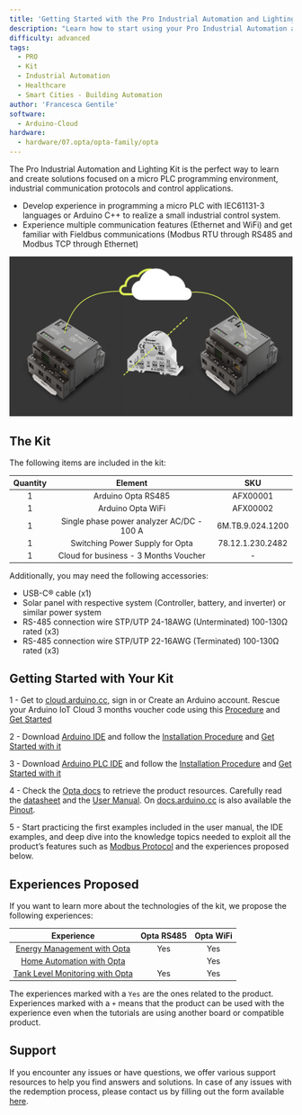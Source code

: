 ```yaml
---
title: 'Getting Started with the Pro Industrial Automation and Lighting Kit'
description: "Learn how to start using your Pro Industrial Automation and Lighting Kit"
difficulty: advanced
tags:
  - PRO
  - Kit
  - Industrial Automation
  - Healthcare
  - Smart Cities - Building Automation
author: 'Francesca Gentile'
software:
  - Arduino-Cloud
hardware:
  - hardware/07.opta/opta-family/opta
---
```


The Pro Industrial Automation and Lighting Kit is the perfect way to learn and create solutions focused on a micro PLC programming environment, industrial communication protocols and control applications.

- Develop experience in programming a micro PLC with IEC61131-3 languages or Arduino C++ to realize a small industrial control system.
- Experience multiple communication features (Ethernet and WiFi) and get familiar with Fieldbus communications (Modbus RTU through RS485 and Modbus TCP through Ethernet) 

![Pro Industrial Automation and Lighting Kit Main Features](assets/industrial-thumb.png)

## The Kit

The following items are included in the kit:

| Quantity |                  Element                  |       SKU        |
|:--------:|:-----------------------------------------:|:----------------:|
|    1     |            Arduino Opta RS485             |     AFX00001     |
|    1     |             Arduino Opta WiFi             |     AFX00002     |
|    1     | Single phase power analyzer AC/DC - 100 A | 6M.TB.9.024.1200 |
|    1     |      Switching Power Supply for Opta      | 78.12.1.230.2482 |
|    1     |   Cloud for business - 3 Months Voucher   |        -         |


Additionally, you may need the following accessories:

* USB-C® cable (x1)
* Solar panel with respective system (Controller, battery, and inverter) or similar power system
* RS-485 connection wire STP/UTP 24-18AWG (Unterminated) 100-130Ω rated (x3)
* RS-485 connection wire STP/UTP 22-16AWG (Terminated) 100-130Ω rated (x3)

## Getting Started with Your Kit

1 - Get to [cloud.arduino.cc](https://cloud.arduino.cc/), sign in or Create an Arduino account. Rescue your Arduino IoT Cloud 3 months voucher code using this [Procedure](https://docs.arduino.cc/tutorials/generic/cloud-business-voucher-redeem) and [Get Started](https://docs.arduino.cc/arduino-cloud/getting-started/arduino-cloud-for-business!)

2 - Download [Arduino IDE](https://www.arduino.cc/en/software#future-version-of-the-arduino-ide) and follow the [Installation Procedure](https://docs.arduino.cc/software/ide-v2/tutorials/getting-started/ide-v2-downloading-and-installing) and [Get Started with it](https://docs.arduino.cc/software/ide-v2/tutorials/getting-started-ide-v2)

3 - Download [Arduino PLC IDE](https://www.arduino.cc/en/software#arduino-plc-ide) and follow the [Installation Procedure](https://docs.arduino.cc/software/plc-ide/tutorials/plc-ide-setup-license) and [Get Started with it](https://docs.arduino.cc/software/plc-ide/tutorials/plc-programming-introduction)

4 - Check the [Opta docs](https://docs.arduino.cc/hardware/opta) to retrieve the product resources. Carefully read the [datasheet](https://docs.arduino.cc/resources/datasheets/AFX00001-AFX00002-AFX00003-datasheet.pdf) and the [User Manual](https://docs.arduino.cc/tutorials/opta/user-manual). On [docs.arduino.cc](http://docs.arduino.cc) is also available the [Pinout](https://docs.arduino.cc/resources/pinouts/opta-full-pinout.pdf).

5 - Start practicing the first examples included in the user manual, the IDE examples, and deep dive into the knowledge topics needed to exploit all the product’s features such as [Modbus Protocol](https://docs.arduino.cc/learn/communication/modbus) and the experiences proposed below.


## Experiences Proposed

If you want to learn more about the technologies of the kit, we propose the following experiences:

|                                                Experience                                                | Opta RS485 | Opta WiFi |
|:--------------------------------------------------------------------------------------------------------:|:----------:|:---------:|
| [Energy Management with Opta](https://docs.arduino.cc/tutorials/opta/energy-management-application-note) |    Yes     |    Yes    |
|   [Home Automation with Opta](https://docs.arduino.cc/tutorials/opta/home-automation-application-note)   |            |    Yes    |
|      [Tank Level Monitoring with Opta](https://docs.arduino.cc/tutorials/opta/tank-level-app-note)       |    Yes     |    Yes    |



The experiences marked with a `Yes` are the ones related to the product. Experiences marked with a `+` means that the product can be used with the experience even when the tutorials are using another board or compatible product.


## Support

If you encounter any issues or have questions, we offer various support resources to help you find answers and solutions. In case of any issues with the redemption process, please contact us by filling out the form available [here](arduino.cc/en/contact-us/).